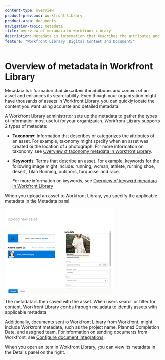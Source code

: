 ```yaml
---
content-type: overview
product-previous: workfront-library
product-area: documents
navigation-topic: metadata
title: Overview of metadata in Workfront Library
description: Metadata is information that describes the attributes and content of an asset and enhances its searchability. Even though your organization might have thousands of assets in Workfront Library, you can quickly locate the content you want using accurate and detailed metadata.
feature: "Workfront Library, Digital Content and Documents"
---
```


# Overview of metadata in Workfront Library

Metadata is information that describes the attributes and content of an asset and enhances its searchability. Even though your organization might have thousands of assets in Workfront Library, you can quickly locate the content you want using accurate and detailed metadata.

A Workfront Library administrator sets up the metadata to gather the types of information most useful for your organization. Workfront Library supports 2 types of metadata:

* **Taxonomy**: Information that describes or categorizes the attributes of an asset. For example, taxonomy might specify when an asset was created or the location of a photograph. For more information on taxonomy, see [Overview of taxonomy metadata in Workfront Library](../../../workfront-library/administration-and-setup/metadata/taxonomy-metadata-overview.md). 

* **Keywords**: Terms that describe an asset. For example, keywords for the following image might include: running, woman, athlete, running shoe, desert, Titan Running, outdoors, turquoise, and race.

  For more information on keywords, see [Overview of keyword metadata in Workfront Library](../../../workfront-library/administration-and-setup/metadata/keyword-metadata-overview.md)

When you upload an asset to Workfront Library, you specify the applicable metadata in the Metadata panel.

![](assets/upload-new-asset-without-header-350x280.png)

The metadata is then saved with the asset. When users search or filter for content, Workfront Library combs through metadata to identify assets with applicable metadata.

Additionally, documents sent to Workfront Library from Workfront, might include Workfront metadata, such as the project name, Planned Completion Date, and assigned team. For information on sending documents from Workfront, see [Configure document integrations](../../../administration-and-setup/configure-integrations/configure-document-integrations.md).

When you open an item in Workfront Library, you can view its metadata in the Details panel on the right.
